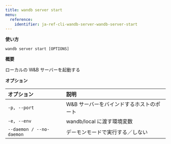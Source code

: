 ```yaml
---
title: wandb server start
menu:
  reference:
    identifier: ja-ref-cli-wandb-server-wandb-server-start
---
```


**使い方**

`wandb server start [OPTIONS]`

**概要**

ローカルの W&B サーバーを起動する

**オプション**

| **オプション** | **説明** |
| :--- | :--- |
| `-p, --port` | W&B サーバーをバインドするホストのポート |
| `-e, --env` | wandb/local に渡す環境変数 |
| `--daemon / --no-daemon` | デーモンモードで実行する／しない |